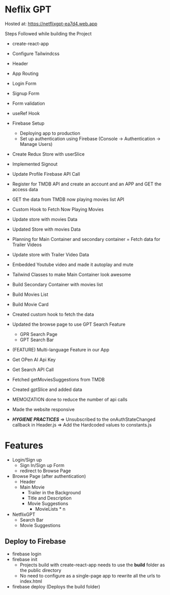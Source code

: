 # Neflix GPT

Hosted at: https://netflixgpt-ea7d4.web.app

Steps Followed while building the Project

- create-react-app
- Configure Tailwindcss
- Header
- App Routing
- Login Form
- Signup Form
- Form validation
- useRef Hook
- Firebase Setup
  - Deploying app to production
  - Set up authentication using Firebase (Console -> Authentication -> Manage Users)
- Create Redux Store with userSlice
- Implemented Signout
- Update Profile Firebase API Call
- Register for TMDB API and create an account and an APP and GET the access data
- GET the data from TMDB now playing movies list API
- Custom Hook to Fetch Now Playing Movies
- Update store with movies Data
- Updated Store with movies Data
- Planning for Main Container and secondary container
  = Fetch data for Trailer Videos
- Update store with Trailer Video Data
- Embedded Youtube video and made it autoplay and mute
- Tailwind Classes to make Main Container look awesome
- Build Secondary Container with movies list
- Build Movies List
- Build Movie Card
- Created custom hook to fetch the data
- Updated the browse page to use GPT Search Feature
  - GPR Search Page
  - GPT Search Bar
- (FEATURE) Multi-language Feature in our App
- Get OPen AI Api Key
- Get Search API Call
- Fetched getMoviesSuggestions from TMDB
- Created gptSlice and added data
- MEMOIZATION done to reduce the number of api calls
- Made the website responsive

- **_HYGIENE PRACTICES_**
  => Unsubscribed to the onAuthStateChanged callback in Header.js
  => Add the Hardcoded values to constants.js

# Features

- Login/Sign up
  - Sign In/Sign up Form
  - redirect to Browse Page
- Browse Page (after authentication)
  - Header
  - Main Movie
    - Trailer in the Background
    - Title and Description
    - Movie Suggestions
      - MovieLists \* n
- NetflixGPT
  - Search Bar
  - Movie Suggestions

## Deploy to Firebase

- firebase login
- firebase init
  - Projects build with create-react-app needs to use the **build** folder as the public directory
  - No need to configure as a single-page app to rewrite all the urls to index.html
- firebase deploy (Deploys the build folder)

